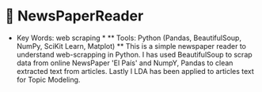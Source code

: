 # 📰 NewsPaperReader
* Key Words: web scraping *
** Tools: Python (Pandas, BeautifulSoup, NumPy, SciKit Learn, Matplot) **
This is a simple newspaper reader to understand web-scrapping in Python. I has used BeautifulSoup to scrap data from online NewsPaper 'El País' and NumpY, Pandas to clean extracted text from articles. Lastly I LDA has been applied to articles text for Topic Modeling.
